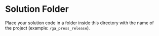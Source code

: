 # Solution Folder

Place your solution code in a folder inside this directory with the name of the project (example: `/ga_press_release`).
